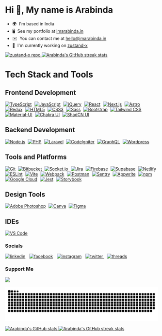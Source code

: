 # Hi 👋, My name is Arabinda

- 🌍  I'm based in India
- 🖥️  See my portfolio at [imarabinda.in](http://imarabinda.in)
- ✉️  You can contact me at [hello@imarabinda.in](mailto:hello@imarabinda.in)
- 🚀  I'm currently working on [zustand-x](http://github.com/udecode/zustand-x)


<p align="left">
  
  <a href="https://github.com/udecode/zustand-x" target="_blank" rel="noreferrer"> 
      <picture> 
        <source media="(prefers-color-scheme: dark)" srcset="https://github-readme-stats.vercel.app/api/pin/?username=udecode&repo=zustand-x&cache_seconds=86400&theme=dark&bg_color=00000000&border_color=3d444db3" alt="zustand-x repo" />
        <source media="(prefers-color-scheme: light)" srcset="https://github-readme-stats.vercel.app/api/pin/?username=udecode&repo=zustand-x&cache_seconds=86400&theme=default_repocard" alt="zustand-x repo" />
        <img src="https://github-readme-stats.vercel.app/api/pin/?username=udecode&repo=zustand-x&cache_seconds=86400&theme=default_repocard" alt="zustand-x repo" /> 
      </picture>
  </a>

  
<a href="https://github.com/imarabinda" target="_blank" rel="noreferrer"> 
      <picture> 
        <source media="(prefers-color-scheme: dark)" srcset="https://github-readme-stats.vercel.app/api/top-langs/?username=imarabinda&layout=compact&theme=dark&bg_color=00000000&border_color=3d444db3" alt="Arabinda's GitHub streak stats" /> 
        <source media="(prefers-color-scheme: light)" srcset="https://github-readme-stats.vercel.app/api/top-langs/?username=imarabinda&layout=compact&theme=default" alt="Arabinda's GitHub streak stats" /> 
        <img src="https://github-readme-stats.vercel.app/api/top-langs/?username=imarabinda&layout=compact&theme=default" alt="Arabinda's GitHub streak stats" /> 
      </picture></a>
  
</p>



# Tech Stack and Tools

## Frontend Development

<a href="https://www.typescriptlang.org/" target="_blank" rel="noreferrer">
  <img src="https://cdn.jsdelivr.net/gh/devicons/devicon/icons/typescript/typescript-original.svg" width="36" height="36" alt="TypeScript" title="TypeScript" /><img width="5" /></a>
<a href="https://developer.mozilla.org/en-US/docs/Web/JavaScript" target="_blank" rel="noreferrer">
  <img src="https://cdn.jsdelivr.net/gh/devicons/devicon/icons/javascript/javascript-original.svg" width="36" height="36" alt="JavaScript" title="JavaScript" /><img width="5" /></a>
<a href="https://jquery.com/" target="_blank" rel="noreferrer">
  <img src="https://cdn.jsdelivr.net/gh/devicons/devicon/icons/jquery/jquery-original.svg" width="36" height="36" alt="jQuery" title="jQuery" /><img width="5" /></a>
<a href="https://reactjs.org/" target="_blank" rel="noreferrer">
  <img src="https://cdn.jsdelivr.net/gh/devicons/devicon/icons/react/react-original.svg" width="36" height="36" alt="React" title="React" /><img width="5" /></a>
<a href="https://nextjs.org/" target="_blank" rel="noreferrer">
  <img src="https://cdn.jsdelivr.net/gh/devicons/devicon/icons/nextjs/nextjs-original.svg" width="36" height="36" alt="Next.js" title="Next.js" /><img width="5" /></a>
<a href="https://astro.build/" target="_blank" rel="noreferrer">
  <img src="https://cdn.simpleicons.org/astro/FF5D01" width="36" height="36" alt="Astro" title="Astro" /><img width="5" /></a>
<a href="https://redux.js.org/" target="_blank" rel="noreferrer">
  <img src="https://cdn.jsdelivr.net/gh/devicons/devicon/icons/redux/redux-original.svg" width="36" height="36" alt="Redux" title="Redux" /><img width="5" /></a>
<a href="https://developer.mozilla.org/en-US/docs/Web/HTML" target="_blank" rel="noreferrer">
  <img src="https://cdn.jsdelivr.net/gh/devicons/devicon/icons/html5/html5-original.svg" width="36" height="36" alt="HTML5" title="HTML5" /><img width="5" /></a>
<a href="https://developer.mozilla.org/en-US/docs/Web/CSS" target="_blank" rel="noreferrer">
  <img src="https://cdn.jsdelivr.net/gh/devicons/devicon/icons/css3/css3-original.svg" width="36" height="36" alt="CSS3" title="CSS3" /><img width="5" /></a>
<a href="https://sass-lang.com/" target="_blank" rel="noreferrer">
  <img src="https://cdn.jsdelivr.net/gh/devicons/devicon/icons/sass/sass-original.svg" width="36" height="36" alt="Sass" title="Sass" /><img width="5" /></a>
<a href="https://getbootstrap.com/" target="_blank" rel="noreferrer">
  <img src="https://cdn.jsdelivr.net/gh/devicons/devicon/icons/bootstrap/bootstrap-original.svg" width="36" height="36" alt="Bootstrap" title="Bootstrap" /><img width="5" /></a>
<a href="https://tailwindcss.com/" target="_blank" rel="noreferrer">
  <img src="https://cdn.jsdelivr.net/gh/devicons/devicon/icons/tailwindcss/tailwindcss-original.svg" width="36" height="36" alt="Tailwind CSS" title="Tailwind CSS" /><img width="5" /></a>
<a href="https://mui.com/" target="_blank" rel="noreferrer">
  <img src="https://cdn.simpleicons.org/mui/007FFF" width="36" height="36" alt="Material-UI" title="Material-UI" /><img width="5" /></a>
<a href="https://chakra-ui.com/" target="_blank" rel="noreferrer">
  <img src="https://cdn.simpleicons.org/chakraui" width="36" height="36" alt="Chakra UI" title="Chakra UI" /><img width="5" /></a>
<a href="https://shadcn.dev/" target="_blank" rel="noreferrer">
  <img src="https://cdn.simpleicons.org/shadcnui/_/fff" width="36" height="36" alt="ShadCN UI" title="ShadCN UI" /><img width="5" /></a>

## Backend Development

<a href="https://nodejs.org/" target="_blank" rel="noreferrer">
  <img src="https://cdn.simpleicons.org/nodedotjs/339933" width="36" height="36" alt="Node.js" title="Node.js" /><img width="5" /></a>
<a href="https://www.php.net/" target="_blank" rel="noreferrer">
  <img src="https://cdn.simpleicons.org/php/777BB4" width="36" height="36" alt="PHP" title="PHP" /><img width="5" /></a>
<a href="https://laravel.com/" target="_blank" rel="noreferrer">
  <img src="https://cdn.simpleicons.org/laravel/FF2D20" width="36" height="36" alt="Laravel" title="Laravel" /><img width="5" /></a>
<a href="https://codeigniter.com/" target="_blank" rel="noreferrer">
  <img src="https://cdn.jsdelivr.net/gh/devicons/devicon/icons/codeigniter/codeigniter-plain.svg" width="36" height="36" alt="CodeIgniter" title="CodeIgniter" /><img width="5" /></a>
<a href="https://graphql.org/" target="_blank" rel="noreferrer">
  <img src="https://cdn.jsdelivr.net/gh/devicons/devicon/icons/graphql/graphql-plain.svg" width="36" height="36" alt="GraphQL" title="GraphQL" /><img width="5" /></a>
<a href="https://Wordpress.org/" target="_blank" rel="noreferrer">
  <img src="https://cdn.simpleicons.org/wordpress/21759B" width="36" height="36" alt="Wordpress" title="Wordpress" /><img width="5" /></a>

## Tools and Platforms

<a href="https://git-scm.com/" target="_blank" rel="noreferrer">
  <img src="https://cdn.jsdelivr.net/gh/devicons/devicon/icons/git/git-original.svg" width="36" height="36" alt="Git" title="Git" /><img width="5" /></a>
<a href="https://bitbucket.org/" target="_blank" rel="noreferrer">
  <img src="https://cdn.jsdelivr.net/gh/devicons/devicon/icons/bitbucket/bitbucket-original.svg" width="36" height="36" alt="Bitbucket" title="Bitbucket" /><img width="5" /></a>
<a href="https://socket.io/" target="_blank" rel="noreferrer">
  <img src="https://cdn.simpleicons.org/socketdotio/_/fff" width="36" height="36" alt="Socket.io" title="Socket.io" /><img width="5" /></a>
<a href="https://jira.atlassian.com/" target="_blank" rel="noreferrer">
  <img src="https://cdn.jsdelivr.net/gh/devicons/devicon/icons/jira/jira-original.svg" width="36" height="36" alt="Jira" title="Jira" /><img width="5" /></a>
<a href="https://firebase.google.com/" target="_blank" rel="noreferrer">
  <img src="https://cdn.jsdelivr.net/gh/devicons/devicon/icons/firebase/firebase-plain.svg" width="36" height="36" alt="Firebase" title="Firebase" /><img width="5" /></a>
<a href="https://supabase.com/" target="_blank" rel="noreferrer">
  <img src="https://cdn.jsdelivr.net/gh/devicons/devicon/icons/supabase/supabase-original.svg" width="36" height="36" alt="Supabase" title="Supabase" /><img width="5" /></a>
<a href="https://www.netlify.com/" target="_blank" rel="noreferrer">
  <img src="https://cdn.simpleicons.org/netlify/00C7B7" width="36" height="36" alt="Netlify" title="Netlify" /><img width="5" /></a>
<a href="https://eslint.org/" target="_blank" rel="noreferrer">
  <img src="https://cdn.jsdelivr.net/gh/devicons/devicon/icons/eslint/eslint-original.svg" width="36" height="36" alt="ESLint" title="ESLint" /><img width="5" /></a>
<a href="https://vitejs.dev/" target="_blank" rel="noreferrer">
  <img src="https://cdn.jsdelivr.net/gh/devicons/devicon/icons/vitejs/vitejs-original.svg" width="36" height="36" alt="Vite" title="Vite" /><img width="5" /></a>
<a href="https://webpack.js.org/" target="_blank" rel="noreferrer">
  <img src="https://cdn.jsdelivr.net/gh/devicons/devicon/icons/webpack/webpack-original.svg" width="36" height="36" alt="Webpack" title="Webpack" /><img width="5" /></a>
<a href="https://www.postman.com/" target="_blank" rel="noreferrer">
  <img src="https://cdn.simpleicons.org/postman/FF6C37" width="36" height="36" alt="Postman" title="Postman" /><img width="5" /></a>
<a href="https://sentry.io/" target="_blank" rel="noreferrer">
  <img src="https://cdn.simpleicons.org/sentry/6A5FC1" width="36" height="36" alt="Sentry" title="Sentry" /><img width="5" /></a>
<a href="https://appwrite.io/" target="_blank" rel="noreferrer">
  <img src="https://cdn.simpleicons.org/appwrite/F02E65" width="36" height="36" alt="Appwrite" title="Appwrite" /><img width="5" /></a>
<a href="https://www.npmjs.com/" target="_blank" rel="noreferrer">
  <img src="https://cdn.jsdelivr.net/gh/devicons/devicon@latest/icons/npm/npm-original-wordmark.svg" width="36" height="36" alt="npm" title="npm" /><img width="5" /></a>
<a href="https://cloud.google.com/" target="_blank" rel="noreferrer">
  <img src="https://cdn.jsdelivr.net/gh/devicons/devicon/icons/googlecloud/googlecloud-original.svg" width="36" height="36" alt="Google Cloud" title="Google Cloud" /><img width="5" /></a>
<a href="https://jestjs.io/" target="_blank" rel="noreferrer">
  <img src="https://cdn.jsdelivr.net/gh/devicons/devicon/icons/jest/jest-plain.svg" height="40" alt="Jest" title="Jest" /><img width="5" /></a>
<a href="https://storybook.js.org/" target="_blank" rel="noreferrer">
  <img src="https://cdn.jsdelivr.net/gh/devicons/devicon/icons/storybook/storybook-original.svg" height="40" alt="Storybook" title="Storybook" /><img width="5" /></a>

## Design Tools

<a href="https://www.adobe.com/products/photoshop.html" target="_blank" rel="noreferrer">
  <img src="https://skillicons.dev/icons?i=ps" width="36" height="36" alt="Adobe Photoshop" title="Adobe Photoshop" /><img width="5" /></a>
<a href="https://www.canva.com/" target="_blank" rel="noreferrer">
  <img src="https://cdn.jsdelivr.net/gh/devicons/devicon/icons/canva/canva-original.svg" width="36" height="36" alt="Canva" title="Canva" /><img width="5" /></a>
<a href="https://www.figma.com/" target="_blank" rel="noreferrer">
  <img src="https://cdn.jsdelivr.net/gh/devicons/devicon/icons/figma/figma-original.svg" width="36" height="36" alt="Figma" title="Figma" /><img width="5" /></a>

## IDEs

<a href="https://code.visualstudio.com/" target="_blank" rel="noreferrer">
  <img src="https://cdn.jsdelivr.net/gh/devicons/devicon/icons/vscode/vscode-original.svg" width="36" height="36" alt="VS Code" title="VS Code" /><img width="5" /></a>






### Socials

<p align="left">
   <a href="https://www.linkedin.com/in/imarabinda" target="_blank" rel="noreferrer">
    <img src="https://raw.githubusercontent.com/maurodesouza/profile-readme-generator/master/src/assets/icons/social/linkedin/default.svg" width="32" height="32" alt="linkedin" title="linkedin" /></a>
  <img width="5" />
  <a href="https://www.facebook.com/imarabinda" target="_blank" rel="noreferrer">
    <img src="https://raw.githubusercontent.com/danielcranney/readme-generator/main/public/icons/socials/facebook.svg" width="32" height="32" alt="facebook" title="facebook" /></a>
  <img width="5" />
  <a href="http://www.instagram.com/imarabinda" target="_blank" rel="noreferrer">
    <img src="https://raw.githubusercontent.com/danielcranney/readme-generator/main/public/icons/socials/instagram.svg" width="32" height="32" alt="instagram" title="instagram" /></a>
  <img width="5" />
  <a href="https://www.x.com/MeArabinda" target="_blank" rel="noreferrer"> 
    <picture> 
      <source media="(prefers-color-scheme: dark)" srcset="https://raw.githubusercontent.com/danielcranney/readme-generator/main/public/icons/socials/twitter-dark.svg" alt="twitter" title="twitter" /> 
      <source media="(prefers-color-scheme: light)" srcset="https://raw.githubusercontent.com/danielcranney/readme-generator/main/public/icons/socials/twitter.svg" alt="twitter" title="twitter" /> 
      <img src="https://raw.githubusercontent.com/danielcranney/readme-generator/main/public/icons/socials/twitter.svg" width="32" height="32" alt="twitter" title="twitter" /> 
    </picture> </a>
  <img width="5" />
  <a href="https://www.threads.net/@imarabinda" target="_blank" rel="noreferrer"> 
    <picture> 
      <source media="(prefers-color-scheme: dark)" srcset="https://raw.githubusercontent.com/danielcranney/readme-generator/main/public/icons/socials/threads-dark.svg" alt="threads" title="threads" /> 
      <source media="(prefers-color-scheme: light)" srcset="https://raw.githubusercontent.com/danielcranney/readme-generator/main/public/icons/socials/threads.svg" alt="threads" title="threads" /> 
      <img src="https://raw.githubusercontent.com/danielcranney/readme-generator/main/public/icons/socials/threads.svg" width="32" height="32" alt="threads" title="threads" /> 
    </picture></a>
</p>

### Support Me

<a href="https://www.buymeacoffee.com/imarabinda"><img src="https://cdn.buymeacoffee.com/buttons/v2/default-yellow.png" width="150"/></a>


<p align="center">
  
<picture>
  <source
    media="(prefers-color-scheme: dark)"
    srcset="https://raw.githubusercontent.com/imarabinda/imarabinda/snake/github-contribution-grid-snake-dark.svg"
  />
  <source
    media="(prefers-color-scheme: light)"
    srcset="https://raw.githubusercontent.com/imarabinda/imarabinda/snake/github-contribution-grid-snake.svg"
  />
  <img
    alt="github contribution grid snake animation"
    src="https://raw.githubusercontent.com/platane/snk/output/github-contribution-grid-snake.svg"
  />
</picture>
</p>


<p align="left">

  <a href="https://github.com/imarabinda" target="_blank" rel="noreferrer"> 
      <picture> 
        <source media="(prefers-color-scheme: dark)" srcset="https://github-readme-stats.vercel.app/api?username=imarabinda&show_icons=true&theme=default&bg_color=00000000&text_color=fff&border_color=3d444db3" alt="Arabinda's GitHub stats" />
        <source media="(prefers-color-scheme: light)" srcset="https://github-readme-stats.vercel.app/api?username=imarabinda&show_icons=true&theme=default" alt="Arabinda's GitHub stats" />
        <img src="https://github-readme-stats.vercel.app/api?username=imarabinda&show_icons=true&theme=default" alt="Arabinda's GitHub stats" /> 
      </picture>
  </a>
  
  
  <a href="https://github.com/imarabinda" target="_blank" rel="noreferrer"> 
      <picture> 
        <source media="(prefers-color-scheme: dark)" srcset="https://streak-stats.demolab.com?user=imarabinda&theme=dark&background=00000000&border=3d444db3" alt="Arabinda's GitHub streak stats" /> 
        <source media="(prefers-color-scheme: light)" srcset="https://streak-stats.demolab.com?user=imarabinda&theme=default" alt="Arabinda's GitHub streak stats" /> 
        <img src="https://streak-stats.demolab.com?user=imarabinda&theme=default" alt="Arabinda's GitHub streak stats" /> 
      </picture></a>

</p>


